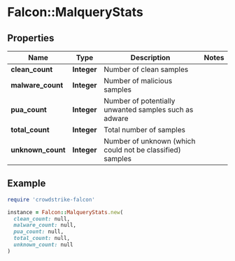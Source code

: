 # Falcon::MalqueryStats

## Properties

| Name | Type | Description | Notes |
| ---- | ---- | ----------- | ----- |
| **clean_count** | **Integer** | Number of clean samples |  |
| **malware_count** | **Integer** | Number of malicious samples |  |
| **pua_count** | **Integer** | Number of potentially unwanted samples such as adware |  |
| **total_count** | **Integer** | Total number of samples |  |
| **unknown_count** | **Integer** | Number of unknown (which could not be classified) samples |  |

## Example

```ruby
require 'crowdstrike-falcon'

instance = Falcon::MalqueryStats.new(
  clean_count: null,
  malware_count: null,
  pua_count: null,
  total_count: null,
  unknown_count: null
)
```

